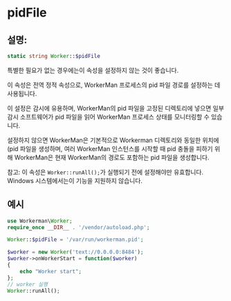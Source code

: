 # pidFile
## 설명:
```php
static string Worker::$pidFile
```

특별한 필요가 없는 경우에는이 속성을 설정하지 않는 것이 좋습니다.

이 속성은 전역 정적 속성으로, WorkerMan 프로세스의 pid 파일 경로를 설정하는 데 사용됩니다.

이 설정은 감시에 유용하며, WorkerMan의 pid 파일을 고정된 디렉토리에 넣으면 일부 감시 소프트웨어가 pid 파일을 읽어 WorkerMan 프로세스 상태를 모니터링할 수 있습니다.

설정하지 않으면 WorkerMan은 기본적으로 Workerman 디렉토리와 동일한 위치에(pid 파일을 생성하며, 여러 WorkerMan 인스턴스를 시작할 때 pid 충돌을 피하기 위해 WorkerMan은 현재 WorkerMan의 경로도 포함하는 pid 파일을 생성합니다.

참고: 이 속성은 ```Worker::runAll();```가 실행되기 전에 설정해야만 유효합니다. Windows 시스템에서는이 기능을 지원하지 않습니다.


## 예시

```php
use Workerman\Worker;
require_once __DIR__ . '/vendor/autoload.php';

Worker::$pidFile = '/var/run/workerman.pid';

$worker = new Worker('text://0.0.0.0:8484');
$worker->onWorkerStart = function($worker)
{
    echo "Worker start";
};
// worker 실행
Worker::runAll();
```
